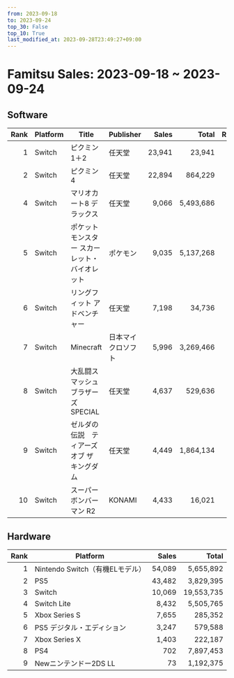 ```yaml
---
from: 2023-09-18
to: 2023-09-24
top_30: False
top_10: True
last_modified_at: 2023-09-28T23:49:27+09:00
---
```

# Famitsu Sales: 2023-09-18 ~ 2023-09-24
## Software
| Rank | Platform | Title | Publisher | Sales | Total | Rate | New |
| -: | -- | -- | -- | -: | -: | -: | -- |
| 1 | Switch | ピクミン1＋2 | 任天堂 | 23,941 | 23,941 |  | **New** |
| 2 | Switch | ピクミン4 | 任天堂 | 22,894 | 864,229 |  |  |
| 4 | Switch | マリオカート8 デラックス | 任天堂 | 9,066 | 5,493,686 |  |  |
| 5 | Switch | ポケットモンスター スカーレット・バイオレット | ポケモン | 9,035 | 5,137,268 |  |  |
| 6 | Switch | リングフィット アドベンチャー | 任天堂 | 7,198 | 34,736 |  |  |
| 7 | Switch | Minecraft | 日本マイクロソフト | 5,996 | 3,269,466 |  |  |
| 8 | Switch | 大乱闘スマッシュブラザーズ SPECIAL | 任天堂 | 4,637 | 529,636 |  |  |
| 9 | Switch | ゼルダの伝説　ティアーズ オブ ザ キングダム | 任天堂 | 4,449 | 1,864,134 |  |  |
| 10 | Switch | スーパーボンバーマン R2 | KONAMI | 4,433 | 16,021 |  |  |

## Hardware
| Rank | Platform | Sales | Total |
| -: | -- | -: | -: |
| 1 | Nintendo Switch（有機ELモデル） | 54,089 | 5,655,892 |
| 2 | PS5 | 43,482 | 3,829,395 |
| 3 | Switch | 10,069 | 19,553,735 |
| 4 | Switch Lite | 8,432 | 5,505,765 |
| 5 | Xbox Series S | 7,655 | 285,352 |
| 6 | PS5 デジタル・エディション | 3,247 | 579,588 |
| 7 | Xbox Series X | 1,403 | 222,187 |
| 8 | PS4 | 702 | 7,897,453 |
| 9 | Newニンテンドー2DS LL | 73 | 1,192,375 |